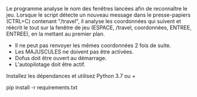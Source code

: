 Le programme analyse le nom des fenêtres lancées afin de reconnaître le jeu. 
Lorsque le script détecte un nouveau message dans le presse-papiers (CTRL+C) contenant "/travel", 
il analyse les coordonnées qui suivent et réécrit le tout sur la fenêtre de jeu 
(ESPACE, /travel, coordonnées, ENTREE, ENTREE), en la mettant au premier plan.

* Il ne peut pas renvoyer les mêmes coordonnées 2 fois de suite.
* Les MAJUSCULES ne doivent pas être activées.
* Dofus doit être ouvert au démarrage.
* L'autopilotage doit être actif.


Installez les dépendances et utilisez Python 3.7 ou +

pip install -r requirements.txt
